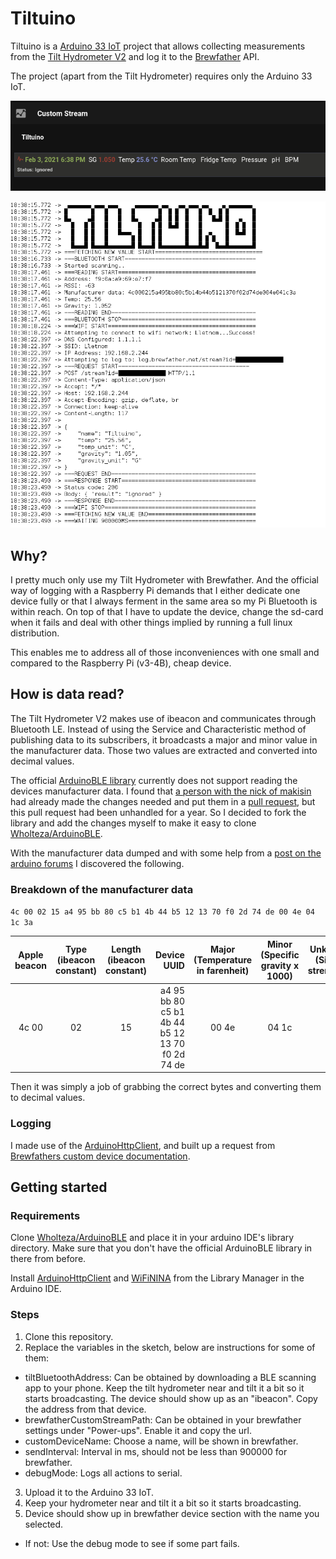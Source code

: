 # Tiltuino

Tiltuino is a [Arduino 33 IoT](https://store.arduino.cc/arduino-nano-33-iot) project that allows collecting measurements from the [Tilt Hydrometer V2](https://tilthydrometer.com/) and log it to the [Brewfather](https://brewfather.app/) API.

The project (apart from the Tilt Hydrometer) requires only the Arduino 33 IoT.

![](./brewfather_custom_device.png)

![](./serial.png)

## Why?

I pretty much only use my Tilt Hydrometer with Brewfather. And the official way of logging with a Raspberry Pi demands that I either dedicate one device fully or that I always ferment in the same area so my Pi Bluetooth is within reach. On top of that I have to update the device, change the sd-card when it fails and deal with other things implied by running a full linux distribution.

This enables me to address all of those inconveniences with one small and compared to the Raspberry Pi (v3-4B), cheap device.

## How is data read?

The Tilt Hydrometer V2 makes use of ibeacon and communicates through Bluetooth LE. Instead of using the Service and Characteristic method of publishing data to its subscribers, it broadcasts a major and minor value in the manufacturer data. Those two values are extracted and converted into decimal values.

The official [ArduinoBLE library](https://github.com/arduino-libraries/ArduinoBLE) currently does not support reading the devices manufacturer data. I found that [a person with the nick of makisin](https://github.com/makisin) had already made the changes needed and put them in a [pull request](https://github.com/arduino-libraries/ArduinoBLE/pull/53), but this pull request had been unhandled for a year. So I decided to fork the library and add the changes myself to make it easy to clone [Wholteza/ArduinoBLE](https://github.com/Wholteza/ArduinoBLE).

With the manufacturer data dumped and with some help from a [post on the arduino forums](https://forum.arduino.cc/index.php?topic=626200.0) I discovered the following.

### Breakdown of the manufacturer data

`4c 00 02 15 a4 95 bb 80 c5 b1 4b 44 b5 12 13 70 f0 2d 74 de 00 4e 04 1c 3a`

| Apple beacon | Type (ibeacon constant) | Length (ibeacon constant) |                                     Device UUID | Major (Temperature in farenheit) | Minor (Specific gravity x 1000) | Unknown (Signal strength?) |
| :----------: | :---------------------: | :-----------------------: | ----------------------------------------------: | :------------------------------: | :-----------------------------: | :------------------------: |
|    4c 00     |           02            |            15             | a4 95 bb 80 c5 b1 4b 44 b5 12 13 70 f0 2d 74 de |              00 4e               |              04 1c              |             3a             |

Then it was simply a job of grabbing the correct bytes and converting them to decimal values.

### Logging

I made use of the [ArduinoHttpClient](https://github.com/arduino-libraries/ArduinoHttpClient), and built up a request from [Brewfathers custom device documentation](https://docs.brewfather.app/integrations/custom-stream).

## Getting started

### Requirements

Clone [Wholteza/ArduinoBLE](https://github.com/Wholteza/ArduinoBLE) and place it in your arduino IDE's library directory. Make sure that you don't have the official ArduinoBLE library in there from before.

Install [ArduinoHttpClient](https://github.com/arduino-libraries/ArduinoHttpClient) and [WiFiNINA](https://github.com/arduino-libraries/WiFiNINA) from the Library Manager in the Arduino IDE.

### Steps

1. Clone this repository.
2. Replace the variables in the sketch, below are instructions for some of them:

- tiltBluetoothAddress: Can be obtained by downloading a BLE scanning app to your phone. Keep the tilt hydrometer near and tilt it a bit so it starts broadcasting. The device should show up as an "ibeacon". Copy the address from that device.
- brewfatherCustomStreamPath: Can be obtained in your brewfather settings under "Power-ups". Enable it and copy the url.
- customDeviceName: Choose a name, will be shown in brewfather.
- sendInterval: Interval in ms, should not be less than 900000 for brewfather.
- debugMode: Logs all actions to serial.

3. Upload it to the Arduino 33 IoT.
4. Keep your hydrometer near and tilt it a bit so it starts broadcasting.
5. Device should show up in brewfather device section with the name you selected.

- If not: Use the debug mode to see if some part fails.
